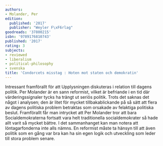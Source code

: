 ```yaml
---
authors:
- Molander, Per
edition:
  published: '2017'
  publisher: "Weyler F\xF6rlag"
goodreads: '37800215'
isbn: '9789176810743'
published: '2017'
rating: 3
subjects:
- reviewed
- liberalism
- political-philosophy
- svenska
title: 'Condorcets misstag : Hoten mot staten och demokratin'
---
```

Intressant framförallt för att Upplysningen diskuteras i relation till dagens politik. Per Molander är en sann reformist, vilket är befriande i en tid där värderingssignaler tycks ha trängt ut seriös politik. Trots det saknas det något i analysen; den är litet för mycket tillbakablickande på så sätt att flera av dagens politiska problem betraktas som orsakade av felaktiga politiska beslut. Framförallt får man intrycket att Per Molander tror att bara Socialdemokraterna fortsatt vara helt traditionella socialdemokrater så hade allt varit så mycket bättre. I det sammanhanget kan man notera att löntagarfonderna inte alls nämns. En reformist måste ta hänsyn till att även politik som en gång var bra kan ha sin egen logik och utveckling som leder till stora problem senare.
